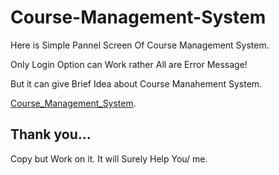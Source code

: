 # Course-Management-System
Here is Simple Pannel Screen Of Course Management System.

Only Login Option can Work rather All are Error Message!

But it can give Brief Idea about Course Manahement System.

 [Course_Management_System](Project).

## Thank you...

Copy but Work on it. It will Surely Help You/ me.
